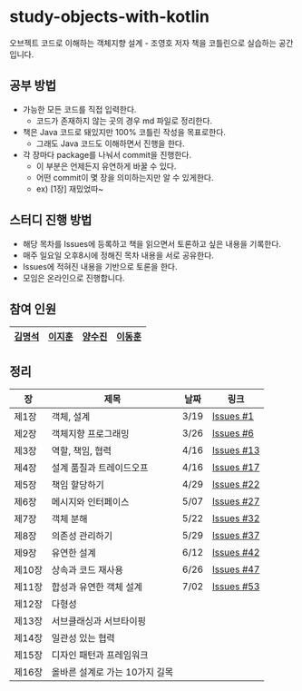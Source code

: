 # study-objects-with-kotlin
오브젝트 코드로 이해하는 객체지향 설계 - 조영호 저자 책을 코틀린으로 실습하는 공간입니다.

## 공부 방법

- 가능한 모든 코드를 직접 입력한다.
  - 코드가 존재하지 않는 곳의 경우 md 파일로 정리한다.
- 책은 Java 코드로 돼있지만 100% 코틀린 작성을 목표로한다.
  - 그래도 Java 코드도 이해하면서 진행을 한다.
- 각 장마다 package를 나눠서 commit을 진행한다.
  - 이 부분은 언제든지 유연하게 바꿀 수 있다.
  - 어떤 commit이 몇 장을 의미하는지만 알 수 있게한다.
  - ex) [1장] 재밌었따~
  
## 스터디 진행 방법

- 해당 목차를 Issues에 등록하고 책을 읽으면서 토론하고 싶은 내용을 기록한다.
- 매주 일요일 오후8시에 정해진 목차 내용을 서로 공유한다.
- Issues에 적혀진 내용을 기반으로 토론을 한다.
- 모임은 온라인으로 진행합니다.

## 참여 인원

|[김명석](https://github.com/audxo112)|[이지훈](https://github.com/lee-ji-hoon)|[양수진](https://github.com/yangsooplus)|[이동훈](https://github.com/ldh019)|
|---|---|---|---|

## 정리

| 장   | 제목                                  | 날짜 | 링크 |
| ---- | ------------------------------------- | ---- | ---- |
| 제1장 | 객체, 설계                       |  3/19 | [Issues #1](https://github.com/lee-ji-hoon/study-objects-with-kotlin/issues/1) |
| 제2장 | 객체지향 프로그래밍                 |  3/26 | [Issues #6](https://github.com/lee-ji-hoon/study-objects-with-kotlin/issues/6) |
| 제3장 | 역할, 책임, 협력                  |  4/16  | [Issues #13](https://github.com/lee-ji-hoon/study-objects-with-kotlin/issues/13) |
| 제4장 | 설계 품질과 트레이드오프             |  4/16  | [Issues #17](https://github.com/lee-ji-hoon/study-objects-with-kotlin/issues/17) |
| 제5장 | 책임 할당하기                      |  4/29 | [Issues #22](https://github.com/lee-ji-hoon/study-objects-with-kotlin/issues/22) |
| 제6장 | 메시지와 인터페이스                 |  5/07 |  [Issues #27](https://github.com/lee-ji-hoon/study-objects-with-kotlin/issues/27) |
| 제7장 | 객체 분해                         | 5/22 | [Issues #32](https://github.com/lee-ji-hoon/study-objects-with-kotlin/issues/32)     |
| 제8장 | 의존성 관리하기                      |  5/29    | [Issues #37](https://github.com/lee-ji-hoon/study-objects-with-kotlin/issues/37)   |
| 제9장 | 유연한 설계                          | 6/12   | [Issues #42](https://github.com/lee-ji-hoon/study-objects-with-kotlin/issues/42)     |
| 제10장| 상속과 코드 재사용                  |  6/26    |  [Issues #47](https://github.com/lee-ji-hoon/study-objects-with-kotlin/issues/47)    |
| 제11장| 합성과 유연한 객체 설계             |   7/02   | [Issues #53](https://github.com/lee-ji-hoon/study-objects-with-kotlin/issues/47)     |
| 제12장| 다형성                               |      |      |
| 제13장| 서브클래싱과 서브타이핑              |      |      |
| 제14장| 일관성 있는 협력                     |      |      |
| 제15장| 디자인 패턴과 프레임워크             |      |      |
| 제16장| 올바른 설계로 가는 10가지 길목       |      |      |
